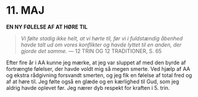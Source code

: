 # 11. MAJ

**EN NY FØLELSE AF AT HØRE TIL**

> *Vi følte stadig ikke helt, at vi hørte til, før vi i fuldstændig åbenhed havde talt ud om vores konflikter og havde lyttet til en anden, der gjorde det samme.*
> — 12 TRIN OG 12 TRADITIONER, S. 65

Efter fire år i AA kunne jeg mærke, at jeg var sluppet af med den byrde af fortrængte følelser, der havde voldt mig så megen smerte. Ved hjælp af AA og ekstra rådgivning forsvandt smerten, og jeg fik en følelse af total fred og af at høre til. Jeg følte også en glæde og en kærlighed til Gud, som jeg aldrig havde oplevet før. Jeg nærer dyb respekt for kraften i 5. trin.
